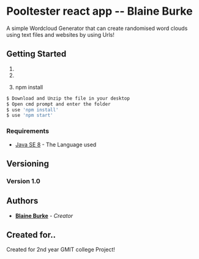 # Pooltester react app -- Blaine Burke
A simple Wordcloud Generator that can create randomised word clouds using text files  and websites by using Urls!

## Getting Started

1) 

2) 

3) npm install 

```sh
$ Download and Unzip the file in your desktop
$ Open cmd prompt and enter the folder
$ use 'npm install'
$ use 'npm start'
```

### Requirements

* [Java SE 8](https://www.oracle.com/technetwork/java/javaee/downloads/jdk8-downloads-2133151.html) - The Language used


## Versioning

### Version 1.0

## Authors

* **[Blaine Burke](https://github.com/BurkeBlaine1999)** - *Creator*

## Created for..

Created for 2nd year GMIT college Project!
